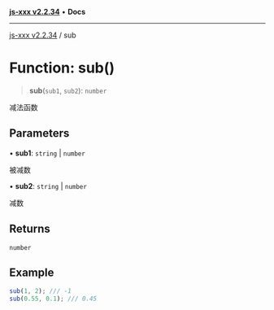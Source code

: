 [**js-xxx v2.2.34**](../README.md) • **Docs**

***

[js-xxx v2.2.34](../README.md) / sub

# Function: sub()

> **sub**(`sub1`, `sub2`): `number`

减法函数

## Parameters

• **sub1**: `string` \| `number`

被减数

• **sub2**: `string` \| `number`

减数

## Returns

`number`

## Example

```ts
sub(1, 2); /// -1
sub(0.55, 0.1); /// 0.45
```
